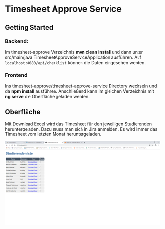 # Timesheet Approve Service 
## Getting Started
### Backend:
Im timesheet-approve Verzeichnis **mvn clean install** und dann unter src/main/java TimesheetApproveServiceApplication ausführen.
Auf `localhost:8080/api/checklist` können die Daten eingesehen werden.

### Frontend:
Ins timesheet-approve/timesheet-approve-service Directory wechseln und da **npm install** ausführen.
Anschließend kann im gleichen Verzeichnis mit **ng serve** die Oberfläche geladen werden.

## Oberfläche
Mit Download Excel wird das Timesheet für den jeweiligen Studierenden heruntergeladen. 
Dazu muss man sich in Jira anmelden. Es wird immer das Timesheet vom letzten Monat heruntergeladen.

![](./Images/TimesheetApproveService%20Frontend.png)



